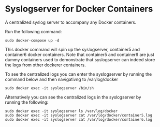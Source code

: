# Syslogserver for Docker Containers
A centralized syslog server to accompany any Docker containers.

Run the following command:

```
sudo docker-compose up -d
```

This docker command will spin up the syslogserver, container5 and container6 docker containers. Note that container5 and container6 are just dummy containers used to demonstrate that syslogserver can indeed store the logs from other dockerer containers.

To see the centralized logs you can enter the syslogserver by running the command below and then navigativng to /var/log/docker

```
sudo docker exec -it syslogserver /bin/sh
```

Alternatively you can see the centralized logs in the syslogserver by running the following:

```
sudo docker exec -it syslogserver ls /var/log/docker
sudo docker exec -it syslogserver cat /var/log/docker/container5.log
sudo docker exec -it syslogserver cat /var/log/docker/container6.log 
```
